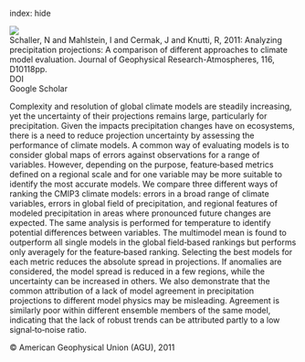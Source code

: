 index: hide

<div class="Citation">
    <div class="Citation-thumb CitationThumb-linked"  data-href="https://doi.org/10.1029/2010jd014963">
      <img src="https://static.claimspace.cloud/climate-study-static/refs/thumbs/9/Schaller_et_al_2011-thumb.png" />
    </div>

  <div class="Citation-body">
    <div class="Citation-text">Schaller, N and Mahlstein, I and Cermak, J and Knutti, R, 2011: Analyzing precipitation projections: A comparison of different approaches to climate model evaluation. <span class="Article-journal">Journal of Geophysical Research-Atmospheres, </span><span class="Article-volume">116, </span>D10118pp.</div>
    <div class="Citation-links">
      <div class="CitationLink" data-href="https://doi.org/10.1029/2010jd014963">
        <div class="CitationLink-icon CitationLink-Doi"></div>
        <div class="CitationLink-text">DOI</div>
      </div>
      <div class="CitationLink" data-href="https://scholar.google.com/scholar?q=10.1029/2010jd014963">
        <div class="CitationLink-icon CitationLink-Scholar"></div>
        <div class="CitationLink-text">Google Scholar</div>
      </div>
    </div>
  </div>
</div>

Complexity and resolution of global climate models are steadily increasing, yet the uncertainty of their projections remains large, particularly for precipitation. Given the impacts precipitation changes have on ecosystems, there is a need to reduce projection uncertainty by assessing the performance of climate models. A common way of evaluating models is to consider global maps of errors against observations for a range of variables. However, depending on the purpose, feature‐based metrics defined on a regional scale and for one variable may be more suitable to identify the most accurate models. We compare three different ways of ranking the CMIP3 climate models: errors in a broad range of climate variables, errors in global field of precipitation, and regional features of modeled precipitation in areas where pronounced future changes are expected. The same analysis is performed for temperature to identify potential differences between variables. The multimodel mean is found to outperform all single models in the global field‐based rankings but performs only averagely for the feature‐based ranking. Selecting the best models for each metric reduces the absolute spread in projections. If anomalies are considered, the model spread is reduced in a few regions, while the uncertainty can be increased in others. We also demonstrate that the common attribution of a lack of model agreement in precipitation projections to different model physics may be misleading. Agreement is similarly poor within different ensemble members of the same model, indicating that the lack of robust trends can be attributed partly to a low signal‐to‐noise ratio.

<div class="Citation-copy">
&copy; American Geophysical Union (AGU), 2011
</div>